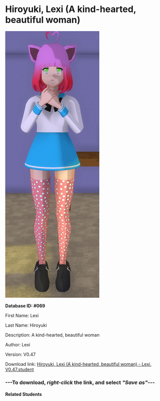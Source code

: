 # Hiroyuki, Lexi (A kind-hearted, beautiful woman)

<img src="Files/Hiroyuki, Lexi (A kind-hearted, beautiful woman).png" title="Hiroyuki, Lexi (A kind-hearted, beautiful woman) - Lexi, V0.47">

**Database ID: #069**

First Name: Lexi

Last Name: Hiroyuki

Description: A kind-hearted, beautiful woman

Author: Lexi

Version: V0.47

Download link: <a href="https://raw.githubusercontent.com/Arbiter1223/Daigaku-Gurashi-Custom-Students/master/Students/Files/Hiroyuki%2C%20Lexi%20(A%20kind-hearted%2C%20beautiful%20woman)%20-%20Lexi%2C%20V0.47.student">Hiroyuki, Lexi (A kind-hearted, beautiful woman) - Lexi, V0.47.student</a>

### ---**To download, _right-click_ the link, and select _"Save as"_**---

#### Related Students

